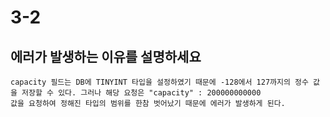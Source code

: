 # 3-2

## 에러가 발생하는 이유를 설명하세요

~~~
capacity 필드는 DB에 TINYINT 타입을 설정하였기 때문에 -128에서 127까지의 정수 값을 저장할 수 있다. 그러나 해당 요청은 "capacity" : 200000000000
값을 요청하여 정해진 타입의 범위를 한참 벗어났기 때문에 에러가 발생하게 된다.
~~~


